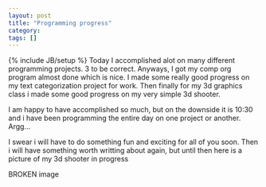 ```yaml
---
layout: post
title: "Programming progress"
category:
tags: []
---
```

{% include JB/setup %}
Today I accomplished alot on many different programming projects. 3 to be correct. Anyways, I got my comp org program almost done which is nice. I made some really good progress on my text categorization project for work. Then finally for my 3d graphics class i made some good progress on my very simple 3d shooter.


I am happy to have accomplished so much, but on the downside it is 10:30 and i have been programming the entire day on one project or another. Argg...


I swear i will have to do something fun and exciting for all of you soon. Then i will have something worth writting about again, but until then here is a picture of my 3d shooter in progress

BROKEN image